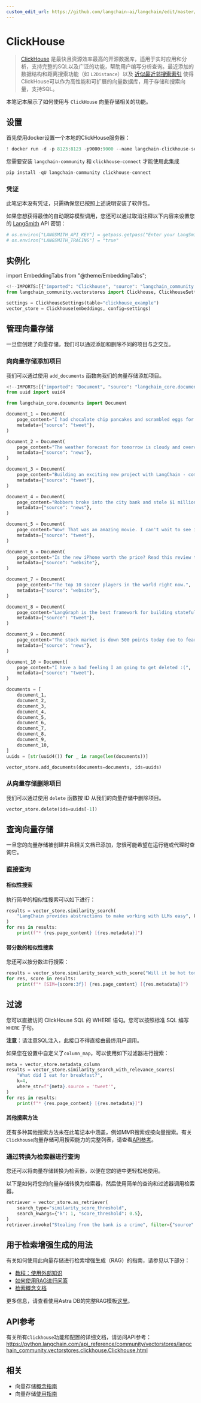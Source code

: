 ```yaml
---
custom_edit_url: https://github.com/langchain-ai/langchain/edit/master/docs/docs/integrations/vectorstores/clickhouse.ipynb
---
```

# ClickHouse

> [ClickHouse](https://clickhouse.com/) 是最快且资源效率最高的开源数据库，适用于实时应用和分析，支持完整的SQL以及广泛的功能，帮助用户编写分析查询。最近添加的数据结构和距离搜索功能（如 `L2Distance`）以及 [近似最近邻搜索索引](https://clickhouse.com/docs/en/engines/table-engines/mergetree-family/annindexes) 使得ClickHouse可以作为高性能和可扩展的向量数据库，用于存储和搜索向量，支持SQL。

本笔记本展示了如何使用与 `ClickHouse` 向量存储相关的功能。

## 设置

首先使用docker设置一个本地的ClickHouse服务器：


```python
! docker run -d -p 8123:8123 -p9000:9000 --name langchain-clickhouse-server --ulimit nofile=262144:262144 clickhouse/clickhouse-server:23.4.2.11
```

您需要安装 `langchain-community` 和 `clickhouse-connect` 才能使用此集成


```python
pip install -qU langchain-community clickhouse-connect
```

### 凭证

此笔记本没有凭证，只需确保您已按照上述说明安装了软件包。

如果您想获得最佳的自动跟踪模型调用，您还可以通过取消注释以下内容来设置您的 [LangSmith](https://docs.smith.langchain.com/) API 密钥：


```python
# os.environ["LANGSMITH_API_KEY"] = getpass.getpass("Enter your LangSmith API key: ")
# os.environ["LANGSMITH_TRACING"] = "true"
```

## 实例化

import EmbeddingTabs from "@theme/EmbeddingTabs";

<EmbeddingTabs/>



```python
<!--IMPORTS:[{"imported": "Clickhouse", "source": "langchain_community.vectorstores", "docs": "https://python.langchain.com/api_reference/community/vectorstores/langchain_community.vectorstores.clickhouse.Clickhouse.html", "title": "ClickHouse"}, {"imported": "ClickhouseSettings", "source": "langchain_community.vectorstores", "docs": "https://python.langchain.com/api_reference/community/vectorstores/langchain_community.vectorstores.clickhouse.ClickhouseSettings.html", "title": "ClickHouse"}]-->
from langchain_community.vectorstores import Clickhouse, ClickhouseSettings

settings = ClickhouseSettings(table="clickhouse_example")
vector_store = Clickhouse(embeddings, config=settings)
```

## 管理向量存储

一旦您创建了向量存储，我们可以通过添加和删除不同的项目与之交互。

### 向向量存储添加项目

我们可以通过使用 `add_documents` 函数向我们的向量存储添加项目。


```python
<!--IMPORTS:[{"imported": "Document", "source": "langchain_core.documents", "docs": "https://python.langchain.com/api_reference/core/documents/langchain_core.documents.base.Document.html", "title": "ClickHouse"}]-->
from uuid import uuid4

from langchain_core.documents import Document

document_1 = Document(
    page_content="I had chocalate chip pancakes and scrambled eggs for breakfast this morning.",
    metadata={"source": "tweet"},
)

document_2 = Document(
    page_content="The weather forecast for tomorrow is cloudy and overcast, with a high of 62 degrees.",
    metadata={"source": "news"},
)

document_3 = Document(
    page_content="Building an exciting new project with LangChain - come check it out!",
    metadata={"source": "tweet"},
)

document_4 = Document(
    page_content="Robbers broke into the city bank and stole $1 million in cash.",
    metadata={"source": "news"},
)

document_5 = Document(
    page_content="Wow! That was an amazing movie. I can't wait to see it again.",
    metadata={"source": "tweet"},
)

document_6 = Document(
    page_content="Is the new iPhone worth the price? Read this review to find out.",
    metadata={"source": "website"},
)

document_7 = Document(
    page_content="The top 10 soccer players in the world right now.",
    metadata={"source": "website"},
)

document_8 = Document(
    page_content="LangGraph is the best framework for building stateful, agentic applications!",
    metadata={"source": "tweet"},
)

document_9 = Document(
    page_content="The stock market is down 500 points today due to fears of a recession.",
    metadata={"source": "news"},
)

document_10 = Document(
    page_content="I have a bad feeling I am going to get deleted :(",
    metadata={"source": "tweet"},
)

documents = [
    document_1,
    document_2,
    document_3,
    document_4,
    document_5,
    document_6,
    document_7,
    document_8,
    document_9,
    document_10,
]
uuids = [str(uuid4()) for _ in range(len(documents))]

vector_store.add_documents(documents=documents, ids=uuids)
```

### 从向量存储删除项目

我们可以通过使用 `delete` 函数按 ID 从我们的向量存储中删除项目。


```python
vector_store.delete(ids=uuids[-1])
```

## 查询向量存储

一旦您的向量存储被创建并且相关文档已添加，您很可能希望在运行链或代理时查询它。

### 直接查询

#### 相似性搜索

执行简单的相似性搜索可以如下进行：


```python
results = vector_store.similarity_search(
    "LangChain provides abstractions to make working with LLMs easy", k=2
)
for res in results:
    print(f"* {res.page_content} [{res.metadata}]")
```

#### 带分数的相似性搜索

您还可以按分数进行搜索：


```python
results = vector_store.similarity_search_with_score("Will it be hot tomorrow?", k=1)
for res, score in results:
    print(f"* [SIM={score:3f}] {res.page_content} [{res.metadata}]")
```

## 过滤

您可以直接访问 ClickHouse SQL 的 WHERE 语句。您可以按照标准 SQL 编写 `WHERE` 子句。

**注意**：请注意SQL注入，此接口不得直接由最终用户调用。

如果您在设置中自定义了`column_map`，可以使用如下过滤器进行搜索：


```python
meta = vector_store.metadata_column
results = vector_store.similarity_search_with_relevance_scores(
    "What did I eat for breakfast?",
    k=4,
    where_str=f"{meta}.source = 'tweet'",
)
for res in results:
    print(f"* {res.page_content} [{res.metadata}]")
```

#### 其他搜索方法

还有多种其他搜索方法未在此笔记本中涵盖，例如MMR搜索或按向量搜索。有关`Clickhouse`向量存储可用搜索能力的完整列表，请查看[API参考](https://python.langchain.com/api_reference/community/vectorstores/langchain_community.vectorstores.clickhouse.Clickhouse.html)。

### 通过转换为检索器进行查询

您还可以将向量存储转换为检索器，以便在您的链中更轻松地使用。

以下是如何将您的向量存储转换为检索器，然后使用简单的查询和过滤器调用检索器。


```python
retriever = vector_store.as_retriever(
    search_type="similarity_score_threshold",
    search_kwargs={"k": 1, "score_threshold": 0.5},
)
retriever.invoke("Stealing from the bank is a crime", filter={"source": "news"})
```

## 用于检索增强生成的用法

有关如何使用此向量存储进行检索增强生成（RAG）的指南，请参见以下部分：

- [教程：使用外部知识](https://python.langchain.com/docs/tutorials/#working-with-external-knowledge)
- [如何使用RAG进行问答](https://python.langchain.com/docs/how_to/#qa-with-rag)
- [检索概念文档](https://python.langchain.com/docs/concepts/#retrieval)

更多信息，请查看使用Astra DB的完整RAG模板[这里](https://github.com/langchain-ai/langchain/tree/master/templates/rag-astradb)。

## API参考

有关所有`Clickhouse`功能和配置的详细文档，请访问API参考：https://python.langchain.com/api_reference/community/vectorstores/langchain_community.vectorstores.clickhouse.Clickhouse.html


## 相关

- 向量存储[概念指南](/docs/concepts/#vector-stores)
- 向量存储[使用指南](/docs/how_to/#vector-stores)
